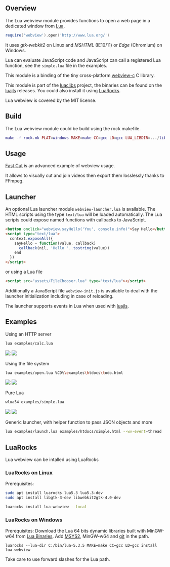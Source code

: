 ## Overview

The Lua webview module provides functions to open a web page in a dedicated window from [Lua](http://www.lua.org/).

```lua
require('webview').open('http://www.lua.org/')
```

It uses *gtk-webkit2* on Linux and *MSHTML* (IE10/11) or *Edge* (Chromium) on Windows.

Lua can evaluate JavaScript code and JavaScript can call a registered Lua function, see the `simple.lua` file in the examples.

This module is a binding of the tiny cross-platform [webview-c](https://github.com/javalikescript/webview-c) C library.

This module is part of the [luaclibs](https://github.com/javalikescript/luaclibs) project,
the binaries can be found on the [luajls](https://github.com/javalikescript/luajls/releases/latest) releases.
You could also install it using [LuaRocks](#luarocks).

Lua webview is covered by the MIT license.

## Build

The Lua webview module could be build using the rock makefile.

```lua
make -f rock.mk PLAT=windows MAKE=make CC=gcc LD=gcc LUA_LIBDIR=.../lib LUA_INCDIR=.../include LUA=.../bin/lua54.exe
```

## Usage

[Fast Cut](https://github.com/javalikescript/fcut) is an advanced example of webview usage.

It allows to visually cut and join videos then export them losslessly thanks to FFmpeg.

## Launcher

An optional Lua launcher module `webview-launcher.lua` is available.
The HTML scripts using the type `text/lua` will be loaded automatically.
The Lua scripts could expose named functions with callbacks to JavaScript.

```html
<button onclick="webview.sayHello('You', console.info)">Say Hello</button>
<script type="text/lua">
  context.exposeAll({
    sayHello = function(value, callback)
      callback(nil, 'Hello '..tostring(value))
    end
  })
</script>
```
or using a Lua file
```html
<script src="assets/FileChooser.lua" type="text/lua"></script>
```

Additionally a JavaScript file `webview-init.js` is available to deal with the launcher initialization
including in case of reloading.

The launcher supports events in Lua when used with [luajls](https://github.com/javalikescript/luajls).

## Examples

Using an HTTP server

```sh
lua examples/calc.lua
```

<img src="https://javalikescript.github.io/lua-webview/screenshots/lua-webview-calc-linux.png" />
<img src="https://javalikescript.github.io/lua-webview/screenshots/lua-webview-calc-windows.png" />

Using the file system

```sh
lua examples/open.lua %CD%\examples\htdocs\todo.html
```

<img src="https://javalikescript.github.io/lua-webview/screenshots/lua-webview-todo-linux.png" />
<img src="https://javalikescript.github.io/lua-webview/screenshots/lua-webview-todo-windows.png" />

Pure Lua

```sh
wlua54 examples/simple.lua
```

<img src="https://javalikescript.github.io/lua-webview/screenshots/lua-webview-simple-linux.png" />
<img src="https://javalikescript.github.io/lua-webview/screenshots/lua-webview-simple-windows.png" />

Generic launcher, with helper function to pass JSON objects and more

```sh
lua examples/launch.lua examples/htdocs/simple.html --wv-event=thread
```

## LuaRocks

Lua webview can be intalled using LuaRocks

### LuaRocks on Linux

Prerequisites:

```sh
sudo apt install luarocks lua5.3 lua5.3-dev
sudo apt install libgtk-3-dev libwebkit2gtk-4.0-dev
```

```sh
luarocks install lua-webview --local
```

### LuaRocks on Windows

Prerequisites:
Download the Lua 64 bits dynamic libraries built with MinGW-w64 from [Lua Binaries](https://sourceforge.net/projects/luabinaries/).
Add [MSYS2](https://www.msys2.org/), MinGW-w64 and [git](https://git-scm.com/) in the path.

```Batchfile
luarocks --lua-dir C:/bin/lua-5.3.5 MAKE=make CC=gcc LD=gcc install lua-webview
```

Take care to use forward slashes for the Lua path.
